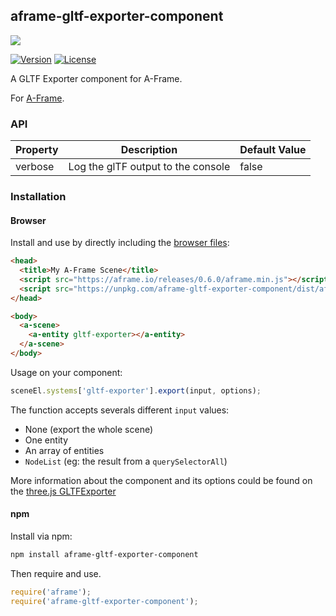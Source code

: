 ## aframe-gltf-exporter-component

![](https://github.com/fernandojsg/aframe-gltf-exporter-component/raw/master/examples/basic/basic.png)

[![Version](http://img.shields.io/npm/v/aframe-gltf-exporter-component.svg?style=flat-square)](https://npmjs.org/package/aframe-gltf-exporter-component)
[![License](http://img.shields.io/npm/l/aframe-gltf-exporter-component.svg?style=flat-square)](https://npmjs.org/package/aframe-gltf-exporter-component)

A GLTF Exporter component for A-Frame.

For [A-Frame](https://aframe.io).

### API

| Property | Description | Default Value |
| -------- | ----------- | ------------- |
| verbose         | Log the glTF output to the console            | false              |

### Installation

#### Browser

Install and use by directly including the [browser files](dist):

```html
<head>
  <title>My A-Frame Scene</title>
  <script src="https://aframe.io/releases/0.6.0/aframe.min.js"></script>
  <script src="https://unpkg.com/aframe-gltf-exporter-component/dist/aframe-gltf-exporter-component.min.js"></script>
</head>

<body>
  <a-scene>
    <a-entity gltf-exporter></a-entity>
  </a-scene>
</body>
```

Usage on your component:

```javascript
sceneEl.systems['gltf-exporter'].export(input, options);  
```

The function accepts severals different `input` values:
* None (export the whole scene)
* One entity
* An array of entities
* `NodeList` (eg: the result from a `querySelectorAll`)

More information about the component and its options could be found on the [three.js GLTFExporter](https://threejs.org/docs/#examples/exporters/GLTFExporter)

<!-- If component is accepted to the Registry, uncomment this. -->
<!--
Or with [angle](https://npmjs.com/package/angle/), you can install the proper
version of the component straight into your HTML file, respective to your
version of A-Frame:

```sh
angle install aframe-gltf-exporter-component
```
-->

#### npm

Install via npm:

```bash
npm install aframe-gltf-exporter-component
```

Then require and use.

```js
require('aframe');
require('aframe-gltf-exporter-component');
```
